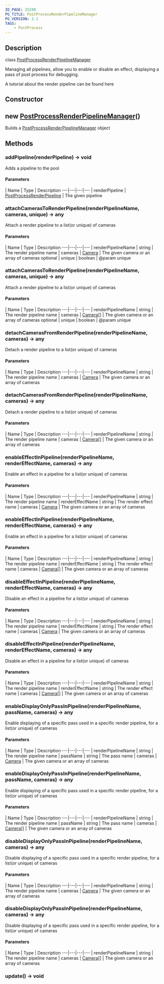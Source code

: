 ```yaml
---
ID_PAGE: 25299
PG_TITLE: PostProcessRenderPipelineManager
PG_VERSION: 2.1
TAGS:
    - PostProcess
---
```

## Description

class [PostProcessRenderPipelineManager](/classes/2.5/PostProcessRenderPipelineManager)

Managing all pipelines, allow you to enable or disable an effect, displaying a pass of post process for debugging.

A tutorial about the render pipeline can be found here

## Constructor

## new [PostProcessRenderPipelineManager](/classes/2.5/PostProcessRenderPipelineManager)()

Builds a [PostProcessRenderPipelineManager](/classes/2.5/PostProcessRenderPipelineManager) object
## Methods

### addPipeline(renderPipeline) &rarr; void

Adds a pipeline to the pool

#### Parameters
 | Name | Type | Description
---|---|---|---
 | renderPipeline | [PostProcessRenderPipeline](/classes/2.5/PostProcessRenderPipeline) |     The given pipeline

### attachCamerasToRenderPipeline(renderPipelineName, cameras, unique) &rarr; any

Attach a render pipeline to a list(or unique) of cameras

#### Parameters
 | Name | Type | Description
---|---|---|---
 | renderPipelineName | string |     The render pipeline name
 | cameras | [Camera](/classes/2.5/Camera) |     The given camera or an array of cameras
optional | unique | boolean |     @param unique
### attachCamerasToRenderPipeline(renderPipelineName, cameras, unique) &rarr; any

Attach a render pipeline to a list(or unique) of cameras

#### Parameters
 | Name | Type | Description
---|---|---|---
 | renderPipelineName | string |     The render pipeline name
 | cameras | [Camera](/classes/2.5/Camera)[] |     The given camera or an array of cameras
optional | unique | boolean |     @param unique
### detachCamerasFromRenderPipeline(renderPipelineName, cameras) &rarr; any

Detach a render pipeline to a list(or unique) of cameras

#### Parameters
 | Name | Type | Description
---|---|---|---
 | renderPipelineName | string |     The render pipeline name
 | cameras | [Camera](/classes/2.5/Camera) |     The given camera or an array of cameras
### detachCamerasFromRenderPipeline(renderPipelineName, cameras) &rarr; any

Detach a render pipeline to a list(or unique) of cameras

#### Parameters
 | Name | Type | Description
---|---|---|---
 | renderPipelineName | string |     The render pipeline name
 | cameras | [Camera](/classes/2.5/Camera)[] |     The given camera or an array of cameras
### enableEffectInPipeline(renderPipelineName, renderEffectName, cameras) &rarr; any

Enable an effect in a pipeline for a list(or unique) of cameras

#### Parameters
 | Name | Type | Description
---|---|---|---
 | renderPipelineName | string |     The render pipeline name
 | renderEffectName | string |     The render effect name
 | cameras | [Camera](/classes/2.5/Camera) |     The given camera or an array of cameras
### enableEffectInPipeline(renderPipelineName, renderEffectName, cameras) &rarr; any

Enable an effect in a pipeline for a list(or unique) of cameras

#### Parameters
 | Name | Type | Description
---|---|---|---
 | renderPipelineName | string |     The render pipeline name
 | renderEffectName | string |     The render effect name
 | cameras | [Camera](/classes/2.5/Camera)[] |     The given camera or an array of cameras
### disableEffectInPipeline(renderPipelineName, renderEffectName, cameras) &rarr; any

Disable an effect in a pipeline for a list(or unique) of cameras

#### Parameters
 | Name | Type | Description
---|---|---|---
 | renderPipelineName | string |     The render pipeline name
 | renderEffectName | string |     The render effect name
 | cameras | [Camera](/classes/2.5/Camera) |     The given camera or an array of cameras
### disableEffectInPipeline(renderPipelineName, renderEffectName, cameras) &rarr; any

Disable an effect in a pipeline for a list(or unique) of cameras

#### Parameters
 | Name | Type | Description
---|---|---|---
 | renderPipelineName | string |     The render pipeline name
 | renderEffectName | string |     The render effect name
 | cameras | [Camera](/classes/2.5/Camera)[] |     The given camera or an array of cameras
### enableDisplayOnlyPassInPipeline(renderPipelineName, passName, cameras) &rarr; any

Enable displaying of a specific pass used in a specific render pipeline, for a list(or unique) of cameras

#### Parameters
 | Name | Type | Description
---|---|---|---
 | renderPipelineName | string |     The render pipeline name
 | passName | string |     The pass name
 | cameras | [Camera](/classes/2.5/Camera) |     The given camera or an array of cameras
### enableDisplayOnlyPassInPipeline(renderPipelineName, passName, cameras) &rarr; any

Enable displaying of a specific pass used in a specific render pipeline, for a list(or unique) of cameras

#### Parameters
 | Name | Type | Description
---|---|---|---
 | renderPipelineName | string |     The render pipeline name
 | passName | string |     The pass name
 | cameras | [Camera](/classes/2.5/Camera)[] |     The given camera or an array of cameras
### disableDisplayOnlyPassInPipeline(renderPipelineName, cameras) &rarr; any

Disable displaying of a specific pass used in a specific render pipeline, for a list(or unique) of cameras

#### Parameters
 | Name | Type | Description
---|---|---|---
 | renderPipelineName | string |     The render pipeline name
 | cameras | [Camera](/classes/2.5/Camera) |     The given camera or an array of cameras
### disableDisplayOnlyPassInPipeline(renderPipelineName, cameras) &rarr; any

Disable displaying of a specific pass used in a specific render pipeline, for a list(or unique) of cameras

#### Parameters
 | Name | Type | Description
---|---|---|---
 | renderPipelineName | string |     The render pipeline name
 | cameras | [Camera](/classes/2.5/Camera)[] |     The given camera or an array of cameras
### update() &rarr; void


